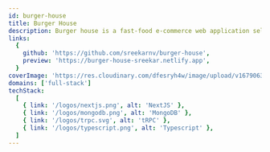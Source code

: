 ```yaml
---
id: burger-house
title: Burger House
description: Burger house is a fast-food e-commerce web application selling burgers. This web app allows you to choose burgers from a menu or allow user to make their own customized burger with the given ingredients and users are able to track their order within a dashboard.
links:
  {
    github: 'https://github.com/sreekarnv/burger-house',
    preview: 'https://burger-house-sreekar.netlify.app',
  }
coverImage: 'https://res.cloudinary.com/dfesryh4w/image/upload/v1679063487/portfolio/projects/burger-house.2e1c41bd_tpxnlv.webp'
domains: ['full-stack']
techStack:
  [
    { link: '/logos/nextjs.png', alt: 'NextJS' },
    { link: '/logos/mongodb.png', alt: 'MongoDB' },
    { link: '/logos/trpc.svg', alt: 'tRPC' },
    { link: '/logos/typescript.png', alt: 'Typescript' },
  ]
---
```

